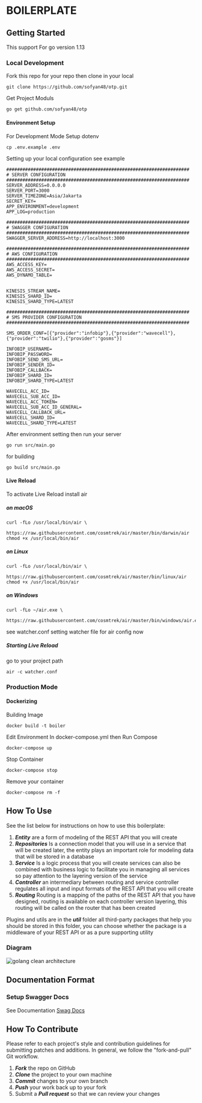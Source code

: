 # BOILERPLATE

## Getting Started
This support For go version 1.13 

### Local Development

Fork this repo for your repo then clone in your local
```
git clone https://github.com/sofyan48/otp.git
```

Get Project Moduls

```
go get github.com/sofyan48/otp
```

#### Environment Setup
For Development Mode Setup dotenv
```
cp .env.example .env
```
Setting up your local configuration see example
```
####################################################################
# SERVER CONFIGURATION
####################################################################
SERVER_ADDRESS=0.0.0.0
SERVER_PORT=3000
SERVER_TIMEZONE=Asia/Jakarta
SECRET_KEY=
APP_ENVIRONMENT=development
APP_LOG=production

####################################################################
# SWAGGER CONFIGURATION
####################################################################
SWAGGER_SERVER_ADDRESS=http://localhost:3000

####################################################################
# AWS CONFIGURATION
####################################################################
AWS_ACCESS_KEY=
AWS_ACCESS_SECRET=
AWS_DYNAMO_TABLE=


KINESIS_STREAM_NAME=
KINESIS_SHARD_ID=
KINESIS_SHARD_TYPE=LATEST

####################################################################
# SMS PROVIDER CONFIGURATION
####################################################################

SMS_ORDER_CONF=[{"provider":"infobip"},{"provider":"wavecell"},{"provider":"twilio"},{"provider":"gosms"}]

INFOBIP_USERNAME=
INFOBIP_PASSWORD=
INFOBIP_SEND_SMS_URL=
INFOBIP_SENDER_ID=
INFOBIP_CALLBACK=
INFOBIP_SHARD_ID=
INFOBIP_SHARD_TYPE=LATEST

WAVECELL_ACC_ID=
WAVECELL_SUB_ACC_ID=
WAVECELL_ACC_TOKEN=
WAVECELL_SUB_ACC_ID_GENERAL=
WAVECELL_CALLBACK_URL=
WAVECELL_SHARD_ID=
WAVECELL_SHARD_TYPE=LATEST
```

After environment setting then run your server

```
go run src/main.go
```

for building
```
go build src/main.go
```
#### Live Reload
To activate Live Reload install air 
##### on macOS

```
curl -fLo /usr/local/bin/air \
    https://raw.githubusercontent.com/cosmtrek/air/master/bin/darwin/air
chmod +x /usr/local/bin/air
```

##### on Linux

```
curl -fLo /usr/local/bin/air \
    https://raw.githubusercontent.com/cosmtrek/air/master/bin/linux/air
chmod +x /usr/local/bin/air
```

##### on Windows

```
curl -fLo ~/air.exe \
    https://raw.githubusercontent.com/cosmtrek/air/master/bin/windows/air.exe
```

see watcher.conf setting watcher file for air config now

##### Starting Live Reload
go to your project path
```
air -c watcher.conf
```

### Production Mode

#### Dockerizing
Building Image
```
docker build -t boiler
```
Edit Environment In docker-compose.yml then Run Compose
```
docker-compose up
```
Stop Container
```
docker-compose stop
```
Remove your container
```
docker-compose rm -f
```


## How To Use
See the list below for instructions on how to use this boilerplate:

1. ***Entity*** are a form of modeling of the REST API that you will create
2. ***Repositories*** Is a connection model that you will use in a service that will be created later, the entity plays an important role for modeling data that will be stored in a database
3. ***Service*** Is a logic process that you will create services can also be combined with business logic to facilitate you in managing all services so pay attention to the layering version of the service
4. ***Controller*** an intermediary between routing and service controller regulates all input and input formats of the REST API that you will create
5. ***Routing*** Routing is a mapping of the paths of the REST API that you have designed, routing is available on each controller version layering, this routing will be called on the router that has been created

Plugins and utils are in the ***util*** folder all third-party packages that help you should be stored in this folder, you can choose whether the package is a middleware of your REST API or as a pure supporting utility

### Diagram

![golang clean architecture](https://github.com/sofyan48/BOILERGOLANG/blob/master/docs/diagram.png)


## Documentation Format
### Setup Swagger Docs
See Documentation 
[Swag Docs](https://github.com/swaggo/swag)

## How To Contribute
Please refer to each project's style and contribution guidelines for submitting patches and additions. In general, we follow the "fork-and-pull" Git workflow.
 1. ***Fork*** the repo on GitHub
 2. ***Clone*** the project to your own machine
 3. ***Commit*** changes to your own branch
 4. ***Push*** your work back up to your fork
 5. Submit a ***Pull request*** so that we can review your changes
